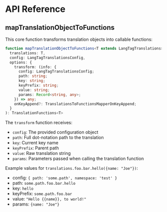 # API Reference

## mapTranslationObjectToFunctions

This core function transforms translation objects into callable functions:

```ts
function mapTranslationObjectToFunctions<T extends LangTagTranslations>(
  translations: T,
  config: LangTagTranslationsConfig,
  options: {
    transform: (info: {
      config: LangTagTranslationsConfig;
      path: string;
      key: string;
      keyPrefix: string;
      value: string;
      params: Record<string, any>;
    }) => any;
    onKeyAppend?: TranslationsToFunctionsMapperOnKeyAppend;
  }
): TranslationFunctions<T>
```

The `transform` function receives:
- `config`: The provided configuration object
- `path`: Full dot-notation path to the translation
- `key`: Current key name
- `keyPrefix`: Parent path
- `value`: Raw translation string
- `params`: Parameters passed when calling the translation function

Example values for `translations.foo.bar.hello({name: "Joe"})`:
- config: `{ path: 'some.path', namespace: 'test' }`
- path: `some.path.foo.bar.hello`
- key: `hello`
- keyPrefix: `some.path.foo.bar`
- value: `"Hello {{name}}, to world!"`
- params: `{name: "Joe"}` 